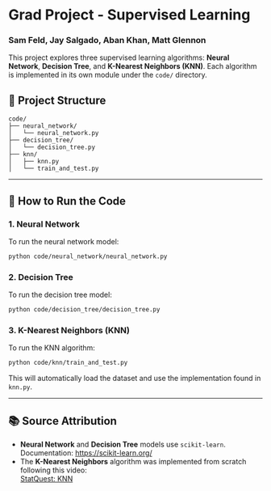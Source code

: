 # Grad Project - Supervised Learning  
### Sam Feld, Jay Salgado, Aban Khan, Matt Glennon

This project explores three supervised learning algorithms: **Neural Network**, **Decision Tree**, and **K-Nearest Neighbors (KNN)**. Each algorithm is implemented in its own module under the `code/` directory.

## 📁 Project Structure

```
code/
├── neural_network/
│   └── neural_network.py
├── decision_tree/
│   └── decision_tree.py
├── knn/
│   ├── knn.py
│   └── train_and_test.py
```

---

## 🚀 How to Run the Code

### 1. Neural Network
To run the neural network model:

```bash
python code/neural_network/neural_network.py
```

### 2. Decision Tree
To run the decision tree model:

```bash
python code/decision_tree/decision_tree.py
```

### 3. K-Nearest Neighbors (KNN)
To run the KNN algorithm:

```bash
python code/knn/train_and_test.py
```

This will automatically load the dataset and use the implementation found in `knn.py`.

---

## 📚 Source Attribution

- **Neural Network** and **Decision Tree** models use `scikit-learn`.  
  Documentation: https://scikit-learn.org/
- The **K-Nearest Neighbors** algorithm was implemented from scratch following this video:  
  [StatQuest: KNN](https://www.youtube.com/watch?v=rTEtEy5o3X0)
